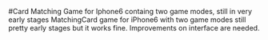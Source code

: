 #Card Matching Game for Iphone6 containg two game modes, still in very early stages
MatchingCard game for iPhone6 with two game modes still pretty early stages but it works fine. Improvements on interface are needed.

